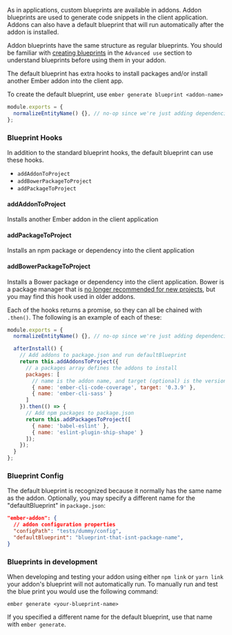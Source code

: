 As in applications, custom blueprints are available in addons.  Addon blueprints are used to generate code snippets in the client application.  Addons can also have a default blueprint that will run automatically after the addon is installed.

Addon blueprints have the same structure as regular blueprints. You should be familiar with [creating blueprints](../../advanced-use/blueprints/) in the `Advanced use` section to understand blueprints before using them in your addon.

 The default blueprint has extra hooks to install packages and/or install another Ember addon into the client app.

To create the default blueprint, use `ember generate blueprint <addon-name>`

```javascript {data-filename=my-addon-name/blueprints/my-addon-name/index.js}
module.exports = {
  normalizeEntityName() {}, // no-op since we're just adding dependencies
};
```
### Blueprint Hooks

In addition to the standard blueprint hooks, the default blueprint can use these hooks.

* `addAddonToProject`
* `addBowerPackageToProject`
* `addPackageToProject`

#### addAddonToProject

Installs another Ember addon in the client application

#### addPackageToProject

Installs an npm package or dependency into the client application

#### addBowerPackageToProject

Installs a Bower package or dependency into the client application.
Bower is a package manager that is [no longer recommended for new projects](https://bower.io/),
but you may find this hook used in older addons.

Each of the hooks returns a promise, so they can all be chained with `.then()`. The following is an example of each of these:

```javascript {data-filename=my-addon-name/blueprints/my-addon-name/index.js}
module.exports = {
  normalizeEntityName() {}, // no-op since we're just adding dependencies

  afterInstall() {
    // Add addons to package.json and run defaultBlueprint
    return this.addAddonsToProject({
      // a packages array defines the addons to install
      packages: [
        // name is the addon name, and target (optional) is the version
        { name: 'ember-cli-code-coverage', target: '0.3.9' },
        { name: 'ember-cli-sass' }
      ]
    }).then(() => {
      // Add npm packages to package.json
      return this.addPackagesToProject([
        { name: 'babel-eslint' },
        { name: 'eslint-plugin-ship-shape' }
      ]);
    });
  }
};
```

### Blueprint Config

The default blueprint is recognized because it normally has the same name as the addon.  Optionally, you may specify a different name for the "defaultBlueprint" in `package.json`:


```json {data-filename=my-addon-name/package.json}
"ember-addon": {
  // addon configuration properties
  "configPath": "tests/dummy/config",
  "defaultBlueprint": "blueprint-that-isnt-package-name",
}
```

### Blueprints in development

When developing and testing your addon using either `npm link` or `yarn link` your addon's blueprint will not automatically run. To manually run and test the blue print you would use the following command:

```shell
ember generate <your-blueprint-name>
```

If you specified a different name for the default blueprint, use that name with `ember generate`.
